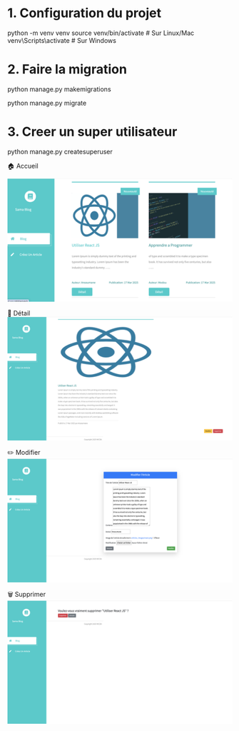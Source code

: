 # 1. Configuration du projet


python -m venv venv
source venv/bin/activate  # Sur Linux/Mac
venv\Scripts\activate  # Sur Windows


# 2. Faire la migration
 
  python manage.py makemigrations


 python manage.py migrate

# 3. Creer un super utilisateur


 python manage.py createsuperuser


🏠 Accueil

![Texte alternatif](documentation/accueil.png)


📄 Détail
![Texte alternatif](documentation/detail.png)


✏️ Modifier
![Texte alternatif](documentation/modifier.png)


🗑️ Supprimer
![Texte alternatif](documentation/supprimer.png)